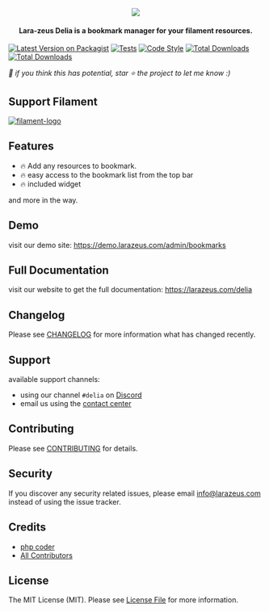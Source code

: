 <p align="center">
<a href="https://larazeus.com"><img src="https://larazeus.com/images/lara-zeus-delia.webp" /></a>
</p>

<h4 align="center">Lara-zeus Delia is a bookmark manager for your filament resources.</h4>

<p align="center">

[![Latest Version on Packagist](https://img.shields.io/packagist/v/lara-zeus/delia.svg?style=flat-square)](https://packagist.org/packages/lara-zeus/delia)
[![Tests](https://img.shields.io/github/actions/workflow/status/lara-zeus/delia/run-tests.yml?label=tests&style=flat-square&branch=main)](https://github.com/lara-zeus/delia/actions?query=workflow%3Arun-tests+branch%3Amain)
[![Code Style](https://img.shields.io/github/actions/workflow/status/lara-zeus/delia/fix-php-code-style-issues.yml?label=code-style&flat-square)](https://github.com/lara-zeus/delia/actions?query=workflow%3Afix-php-code-style-issues+branch%3Amain)
[![Total Downloads](https://img.shields.io/packagist/dt/lara-zeus/delia.svg?style=flat-square)](https://packagist.org/packages/lara-zeus/delia)
[![Total Downloads](https://img.shields.io/github/stars/lara-zeus/delia?style=flat-square)](https://github.com/lara-zeus/delia)

</p>

_💖 if you think this has potential, star ⭐️ the project to let me know :)_

## Support Filament

<a href="https://github.com/sponsors/danharrin">
<img alt="filament-logo" src="https://larazeus.com/images/filament-sponsor-banner.webp">
</a>

## Features
- 🔥 Add any resources to bookmark.
- 🔥 easy access to the bookmark list from the top bar
- 🔥 included widget

and more in the way.

## Demo

visit our demo site: https://demo.larazeus.com/admin/bookmarks


## Full Documentation

visit our website to get the full documentation: https://larazeus.com/delia

## Changelog

Please see [CHANGELOG](CHANGELOG.md) for more information what has changed recently.

## Support
available support channels:
* using our channel `#delia` on [Discord](#)
* email us using the [contact center](https://larazeus.com/contact-us)

## Contributing

Please see [CONTRIBUTING](CONTRIBUTING.md) for details.

## Security

If you discover any security related issues, please email info@larazeus.com instead of using the issue tracker.

## Credits

-   [php coder](https://github.com/atmonshi)
-   [All Contributors](../../contributors)

## License

The MIT License (MIT). Please see [License File](LICENSE.md) for more information.
